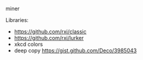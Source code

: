 
miner


Libraries: 
- https://github.com/rxi/classic
- https://github.com/rxi/lurker
- xkcd colors 
- deep copy https://gist.github.com/Deco/3985043

